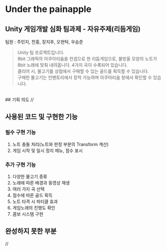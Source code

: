 Under the painapple
==
Unity 게임개발 심화 팀과제 - 자유주제(리듬게임)
--
팀원 : 주민지, 천홍, 장지후, 오현탁, 우승준
> Unity 팀 프로젝트입니다.<br>
8bit 그래픽의 아쿠아리움을 컨셉으로 한 리듬게임으로, 물방울 모양의 노트가 8bit 노래에 맞춰 내려옵니다. 4가지 곡이 수록되어 있습니다.<br>
클리어 시, 물고기를 상점에서 구매할 수 있는 골드를 획득할 수 있습니다.<br>
구매한 물고기는 인벤토리에서 장착 가능하며 아쿠아리움 창에서 확인할 수 있습니다.
<br>
## 기획 의도
//

## 사용된 코드 및 구현한 기능
### 필수 구현 기능
1. 노트 충돌 처리(노트와 판정 부분의 Transform 계산)
2. 게임 시작 및 일시 정지 메뉴, 점수 표시

### 추가 구현 기능
1. 다양한 물고기 종류
2. 노래에 따른 배경과 동영상 재생
3. 여러 가지 곡 선택
4. 점수에 따른 골드 획득
5. 노트 타격 시 파티클 효과
6. 게임노래의 진행도 확인
7. 콤보 시스템 구현

## 완성하지 못한 부분
//
